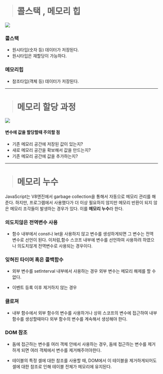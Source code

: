 > # 콜스택 , 메모리 힙

![](https://images.velog.io/images/jinpro/post/2abf688e-db98-48c5-91c1-594c0031e63a/Untitled.png)

###  콜스택

- 원시타입(숫자 등) 데이터가 저장된다.
- 원시타입은 재할당이 가능하다.


### 메모리힙

- 참조타입(객체 등) 데이터가 저장된다.

---

> # 메모리 할당 과정

![](https://images.velog.io/images/jinpro/post/d15012e5-1238-4bd4-8033-a8f2442e9fc8/Untitled%20(1).png)

#### 변수에 값을 할당할때 주의할 점
- 기존 메모리 공간에 저장된 값이 있는지?
- 새로 메모리 공간을 확보해서 값을 만드는지?
- 기존 메모리 공간에 값을 추가하는지?


---

> # 메모리 누수

JavaScript는 V8엔진에서 garbage collection을 통해서 자동으로 메모리 관리를 해준다. 하지만, 프로그램에서 사용했다가 더 이상 필요하지 않지만 메모리 반환이 되지 않은 메모리 조각들이 발생하는 경우가 있다. 이를 **메모리 누수**라 한다.

### 의도치않은 전역변수 사용
  
  - 함수 내부에서 const나 let을 사용하지 않고 변수를 생성하게되면 그 변수는 전역 변수로 선언이 된다. 이처럼,함수 스코프 내부에 변수를 선언하여 사용하려 하였으나 의도치않게 전역변수로 사용되는 경우이다.
    
### 잊혀진 타이머 혹은 콜백함수
  
  - 외부 변수를 setInterval 내부에서 사용하는 경우 외부 변수는 메모리 해제를 할 수 없다.
  
  - 이벤트 등록 이후 제거하지 않는 경우
  
### 클로져
  - 내부 함수에서 외부 함수의 변수를 사용하거나 상위 스코프의 변수에 접근하여 내부 함수를 생성할때마다 외부 함수의 변수를 계속해서 생성해야 한다.

### DOM 참조
  
  - 돔에 접근하는 변수를 여러 객체 안에서 사용하는 경우, 돔에 접근하는 변수를 제거하게 되면 여러 객체에서 변수를 제거해주어야한다.
  
  - 테이블의 특정 셀에 대한 참조를 사용할 때, DOM에서 이 테이블을 제거하게되어도 셀에 대한 참조로 인해 테이블 전체가 메모리에 유지된다.
